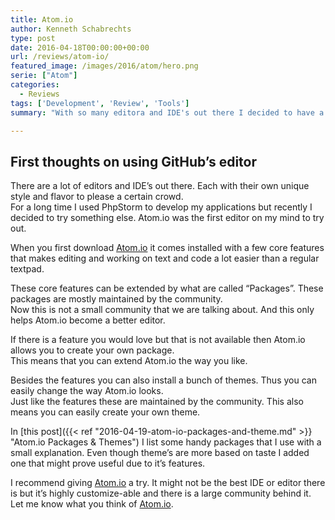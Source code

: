 ```yaml
---
title: Atom.io
author: Kenneth Schabrechts
type: post
date: 2016-04-18T00:00:00+00:00
url: /reviews/atom-io/
featured_image: /images/2016/atom/hero.png
serie: ["Atom"]
categories:
  - Reviews
tags: ['Development', 'Review', 'Tools']
summary: "With so many editora and IDE's out there I decided to have a look at Atom."

---
```

## First thoughts on using GitHub’s editor

There are a lot of editors and IDE’s out there. Each with their own unique style and flavor to please a certain crowd.  
For a long time I used PhpStorm to develop my applications but recently I decided to try something else. Atom.io was the first editor on my mind to try out.

When you first download [Atom.io](https://atom.io/ "Atom.io homepage") it comes installed with a few core features that makes editing and working on text and code a lot easier than a regular textpad.

These core features can be extended by what are called “Packages”. These packages are mostly maintained by the community.  
Now this is not a small community that we are talking about. And this only helps Atom.io become a better editor.

If there is a feature you would love but that is not available then Atom.io allows you to create your own package.  
This means that you can extend Atom.io the way you like.

Besides the features you can also install a bunch of themes. Thus you can easily change the way Atom.io looks.  
Just like the features these are maintained by the community. This also means you can easily create your own theme.

In [this post]({{< ref "2016-04-19-atom-io-packages-and-theme.md" >}} "Atom.io Packages & Themes") I list some handy packages that I use with a small explanation. Even though theme’s are more based on taste I added one that might prove useful due to it’s features.

I recommend giving [Atom.io](https://atom.io/ "Atom.io homepage") a try. It might not be the best IDE or editor there is but it’s highly customize-able and there is a large community behind it. Let me know what you think of [Atom.io](https://atom.io/ "Atom.io homepage").